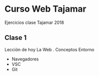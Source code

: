 # Curso Web Tajamar
Ejercicios clase Tajamar 2018


## Clase 1

Lección de hoy
La Web . Conceptos
Entorno
- Navegadores
- VSC
- Git
